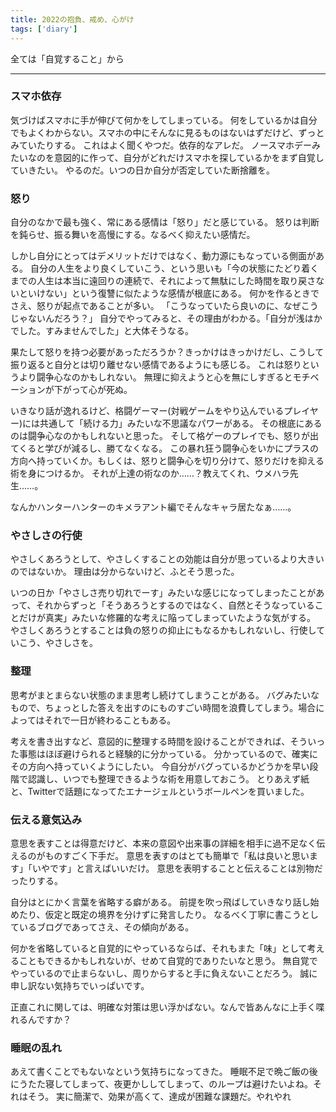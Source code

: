 ```yaml
---
title: 2022の抱負、戒め、心がけ
tags: ['diary']
---
```


全ては「自覚すること」から

***

### スマホ依存

気づけばスマホに手が伸びて何かをしてしまっている。
何をしているかは自分でもよくわからない。スマホの中にそんなに見るものはないはずだけど、ずっとみていたりする。
これはよく聞くやつだ。依存的なアレだ。
ノースマホデーみたいなのを意図的に作って、自分がどれだけスマホを探しているかをまず自覚していきたい。
やるのだ。いつの日か自分が否定していた断捨離を。

### 怒り

自分のなかで最も強く、常にある感情は「怒り」だと感じている。
怒りは判断を鈍らせ、振る舞いを高慢にする。なるべく抑えたい感情だ。

しかし自分にとってはデメリットだけではなく、動力源にもなっている側面がある。
自分の人生をより良くしていこう、という思いも「今の状態にたどり着くまでの人生は本当に遠回りの連続で、それによって無駄にした時間を取り戻さないといけない」という復讐に似たような感情が根底にある。
何かを作るときでさえ、怒りが起点であることが多い。
「こうなっていたら良いのに、なぜこうじゃないんだろう？」
自分でやってみると、その理由がわかる。「自分が浅はかでした。すみませんでした」と大体そうなる。

果たして怒りを持つ必要があっただろうか？きっかけはきっかけだし、こうして振り返ると自分とは切り離せない感情であるようにも感じる。
これは怒りというより闘争心なのかもしれない。
無理に抑えようと心を無にしすぎるとモチベーションが下がって心が死ぬ。

いきなり話が逸れるけど、格闘ゲーマー(対戦ゲームをやり込んでいるプレイヤー)には共通して「続ける力」みたいな不思議なパワーがある。
その根底にあるのは闘争心なのかもしれないと思った。
そして格ゲーのプレイでも、怒りが出てくると学びが減るし、勝てなくなる。
この暴れ狂う闘争心をいかにプラスの方向へ持っていくか。もしくは、怒りと闘争心を切り分けて、怒りだけを抑える術を身につけるか。
それが上達の術なのか……？教えてくれ、ウメハラ先生……。

なんかハンターハンターのキメラアント編でそんなキャラ居たなぁ……。

### やさしさの行使

やさしくあろうとして、やさしくすることの効能は自分が思っているより大きいのではないか。
理由は分からないけど、ふとそう思った。

いつの日か「やさしさ売り切れでーす」みたいな感じになってしまったことがあって、それからずっと「そうあろうとするのではなく、自然とそうなっていることだけが真実」みたいな修羅的な考えに陥ってしまっていたような気がする。
やさしくあろうとすることは負の怒りの抑止にもなるかもしれないし、行使していこう、やさしさを。

### 整理

思考がまとまらない状態のまま思考し続けてしまうことがある。
バグみたいなもので、ちょっとした答えを出すのにものすごい時間を浪費してしまう。場合によってはそれで一日が終わることもある。

考えを書き出すなど、意図的に整理する時間を設けることができれば、そういった事態はほぼ避けられると経験的に分かっている。
分かっているので、確実にその方向へ持っていくようにしたい。
今自分がバグっているかどうかを早い段階で認識し、いつでも整理できるような術を用意しておこう。
とりあえず紙と、Twitterで話題になってたエナージェルというボールペンを買いました。

### 伝える意気込み

意思を表すことは得意だけど、本来の意図や出来事の詳細を相手に過不足なく伝えるのがものすごく下手だ。
意思を表すのはとても簡単で「私は良いと思います」「いやです」と言えばいいだけ。
意思を表明することと伝えることは別物だったりする。

自分はとにかく言葉を省略する癖がある。
前提を吹っ飛ばしていきなり話し始めたり、仮定と既定の境界を分けずに発言したり。
なるべく丁寧に書こうとしているブログであってさえ、その傾向がある。

何かを省略していると自覚的にやっているならば、それもまた「味」として考えることもできるかもしれないが、せめて自覚的でありたいなと思う。
無自覚でやっているので止まらないし、周りからすると手に負えないことだろう。
誠に申し訳ない気持ちでいっぱいです。

正直これに関しては、明確な対策は思い浮かばない。なんで皆あんなに上手く喋れるんですか？

### 睡眠の乱れ

あえて書くことでもないなという気持ちになってきた。
睡眠不足で晩ご飯の後にうたた寝してしまって、夜更かししてしまって、のループは避けたいよね。それはそう。
実に簡潔で、効果が高くて、達成が困難な課題だ。やれやれ
